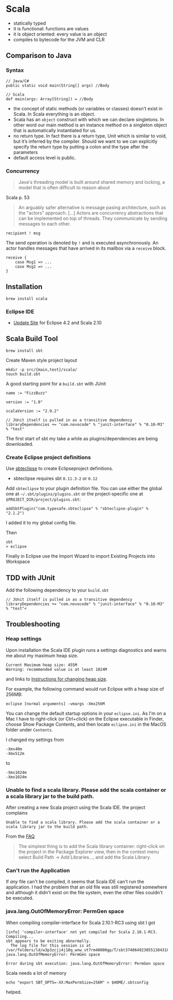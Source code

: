 # Scala #

- statically typed
- it is functional: functions are values
- it is object oriented: every value is an object
- compiles to bytecode for the JVM and CLR

## Comparison to Java ##

### Syntax ###

	// Java/C#
	public static void main(String[] args) //Body

	// Scala
	def main(args: Array[String]) = //Body

- the concept of static methods (or variables or classes) doesn't exist in Scala. In Scala everything is an object.
- Scala has an `object` construct with which we can declare singletons. In other word our main method is an instance method on a singleton object that is automatically instantiated for us.
- no return type. In fact there is a return type, Unit which is similar to void, but it’s inferred by the compiler. Should we want to we can explicitly specify the return type by putting a colon and the type after the parameters
- default access level is public.

### Concurrency ###

> Java's threading model is built around shared memory and locking, a model that is often difficult to reason about

Scala p. 53

> An arguably safer alternative is message pasing architecture, such as the "actors" approach. [...] Actors are concurrency abstractions that can be implemented on top of threads. They communicate by sending messages to each other.

	recipient ! msg

The send operation is denoted by `!` and is executed asynchronously. An actor handles messages that have arrived in its mailbox via a `receive` block.

	receive {
		case Msg1 => ...
		case Msg2 => ...
	}

## Installation ##

	brew install scala

### Eclipse IDE ##

- [Update Site](http://download.scala-ide.org/sdk/e38/scala210/dev/site/) for Eclipse 4.2 and Scala 2.10

## Scala Build Tool ##

	brew install sbt

Create Maven style project layout

	mkdir -p src/{main,test}/scala/
	touch build.sbt

A good starting point for a `build.sbt` with JUnit

	name := "FizzBuzz"

	version := "1.0"

	scalaVersion := "2.9.2"

	// JUnit itself is pulled in as a transitive dependency
	libraryDependencies += "com.novocode" % "junit-interface" % "0.10-M3" % "test"

The first start of sbt my take a while as plugins/dependencies are being downloaded.

### Create Eclipse project definitions ###

Use [sbteclipse](https://github.com/typesafehub/sbteclipse) to create Eclipseproject definitions.

- sbteclipse requires sbt `0.11.3-2` or `0.12`

Add `sbteclipse` to your plugin definition file. You can use either the global one at `~/.sbt/plugins/plugins.sbt` or the project-specific one at `$PROJECT_DIR/project/plugins.sbt`:

	addSbtPlugin("com.typesafe.sbteclipse" % "sbteclipse-plugin" % "2.1.2")

I added it to my global config file.

Then

	sbt
	> eclipse

Finally in Eclipse use the Import Wizard to import Existing Projects into Workspace

## TDD with JUnit ##

Add the following dependency to your `build.sbt`

	// JUnit itself is pulled in as a transitive dependency
	libraryDependencies += "com.novocode" % "junit-interface" % "0.10-M3" % "test"<

## Troubleshooting ##

### Heap settings ###

Upon installation the Scala IDE plugin runs a settings diagnostics and warns me about my maximum heap size.

	Current Maximum heap size: 455M
	Warning: recommended value is at least 1024M

and links to [Instructions for changing heap size](http://wiki.eclipse.org/FAQ_How_do_I_increase_the_heap_size_available_to_Eclipse%3F).

For example, the following command would run Eclipse with a heap size of 256MB:

	eclipse [normal arguments] -vmargs -Xmx256M

You can change the default startup options in your `eclipse.ini`. As I'm on a Mac I have to right-click (or Ctrl+click) on the Eclipse executable in Finder, choose Show Package Contents, and then locate `eclipse.ini` in the MacOS folder under `Contents`.

I changed my settings from

	-Xms40m
	-Xmx512m

to

	-Xms1024m
	-Xmx1024m

### Unable to find a scala library. Please add the scala container or a scala library jar to the build path. ###

After creating a new Scala project using the Scala IDE. the project complains

	Unable to find a scala library. Please add the scala container or a scala library jar to the build path.

From the [FAQ](http://scala-ide.org/docs/user/faq.html)

> The simplest thing is to add the Scala library container: right-click on the project in the Package Explorer view, then in the context menu select Build Path → Add Libraries..., and add the Scala Library.

### Can't run the Application ##

If *any* file can't be compiled, it seems that Scala IDE can't run the application. I had the problem that an old file was still registered somewhere and although it didn't exist on the file system, even the other files couldn't be executed.

### java.lang.OutOfMemoryError: PermGen space ###

When compiling compiler-interface for Scala 2.10.1-RC3 using sbt I got

	[info] 'compiler-interface' not yet compiled for Scala 2.10.1-RC3. Compiling...
	sbt appears to be exiting abnormally.
	  The log file for this session is at /var/folders/ld/w3p3zcjj4j10q_wnw_vt7rm40000gp/T/sbt3740649230551384318.log
	java.lang.OutOfMemoryError: PermGen space

	Error during sbt execution: java.lang.OutOfMemoryError: PermGen space

Scala needs a lot of memory

	echo "export SBT_OPTS=-XX:MaxPermSize=256M" > $HOME/.sbtconfig

helped.